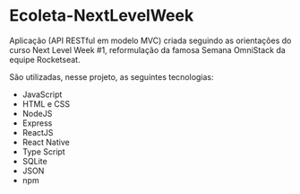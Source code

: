 # Ecoleta-NextLevelWeek
Aplicação (API RESTful em modelo MVC) criada seguindo as orientações do curso Next Level Week #1, reformulação da famosa Semana OmniStack da equipe Rocketseat.

São utilizadas, nesse projeto, as seguintes tecnologias:
- JavaScript
- HTML e CSS
- NodeJS
- Express
- ReactJS
- React Native
- Type Script
- SQLite
- JSON
- npm

